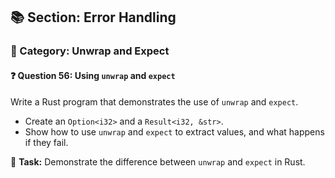 ## 📚 Section: Error Handling  
### 🔹 Category: Unwrap and Expect  
#### ❓ Question 56: Using `unwrap` and `expect`

Write a Rust program that demonstrates the use of `unwrap` and `expect`.

- Create an `Option<i32>` and a `Result<i32, &str>`.
- Show how to use `unwrap` and `expect` to extract values, and what happens if they fail.

🔧 **Task:** Demonstrate the difference between `unwrap` and `expect` in Rust.
